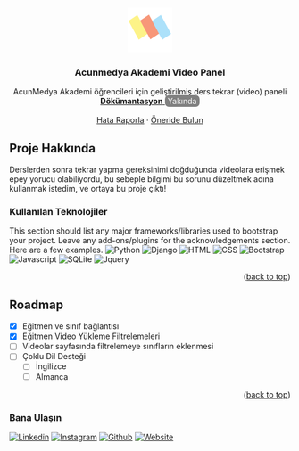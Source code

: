 <a name="readme-top"></a>


<!-- PROJECT LOGO -->
<br />
<div align="center">
  <a href="https://github.com/othneildrew/Best-README-Template">
    <img src="assets/static/base/img/acunmedya_akademi_logo.png" alt="Logo" width="80" height="80">
  </a>

  <h3 align="center">Acunmedya Akademi Video Panel</h3>

 <p align="center">
    AcunMedya Akademi öğrencileri için geliştirilmiş ders tekrar (video) paneli
    <br />
    <a href="#">
        <strong>Dökümantasyon</strong>
    </a>
        <span style="background: gray;color: whitesmoke; padding: 2px 5px; border-radius: 7px">Yakında</span>
    <br />
    <br />
    <a href="#">Hata Raporla</a>
    ·
    <a href="#">Öneride Bulun</a>
  </p>
</div>

<!-- ABOUT THE PROJECT -->
## Proje Hakkında

Derslerden sonra tekrar yapma gereksinimi doğduğunda videolara
erişmek epey yorucu olabiliyordu, bu sebeple bilgimi bu sorunu
düzeltmek adına kullanmak istedim, ve ortaya bu proje çıktı! <br>

### Kullanılan Teknolojiler

This section should list any major frameworks/libraries used to bootstrap your project. Leave any add-ons/plugins for the acknowledgements section. Here are a few examples.
![Python]
![Django] 
![HTML] 
![CSS]
![Bootstrap]
![Javascript]
![SQLite]
![Jquery]

<p align="right">(<a href="#readme-top">back to top</a>)</p>


<!-- ROADMAP -->
## Roadmap

- [x] Eğitmen ve sınıf bağlantısı
- [x] Eğitmen Video Yükleme Filtrelemeleri
- [ ] Videolar sayfasında filtrelemeye sınıfların eklenmesi
- [ ] Çoklu Dil Desteği
    - [ ] İngilizce
    - [ ] Almanca
<p align="right">(<a href="#readme-top">back to top</a>)</p>


### Bana Ulaşın

[![Linkedin][linkedin-shield]][linkedin-url] 
[![Instagram][instagram-shield]][instagram-url]
[![Github][github-shield]][github-url]
[![Website][website-shield]][website-url]







[linkedin-shield]: https://img.shields.io/badge/-LinkedIn-black.svg?style=for-the-badge&logo=linkedin&colorB=555
[linkedin-url]: https://linkedin.com/in/furkannozay
[instagram-shield]: https://img.shields.io/badge/Instagram-E4405F?style=for-the-badge&logo=instagram&logoColor=white
[instagram-url]: https://instagram.com/furkanczay
[github-shield]: https://img.shields.io/badge/GitHub-100000?style=for-the-badge&logo=github&logoColor=white
[github-url]: https://github.com/furkannozay
[website-shield]: https://img.shields.io/badge/website-000000?style=for-the-badge&logo=About.me&logoColor=white
[website-url]: https://furkanozay.net
[Python]: https://img.shields.io/badge/Python-3776AB?style=for-the-badge&logo=python&logoColor=white
[Django]: https://img.shields.io/badge/Django-092E20?style=for-the-badge&logo=django&logoColor=white
[HTML]: https://img.shields.io/badge/HTML5-E34F26?style=for-the-badge&logo=html5&logoColor=white
[CSS]: https://img.shields.io/badge/CSS3-1572B6?style=for-the-badge&logo=css3&logoColor=white
[Javascript]: https://img.shields.io/badge/JavaScript-F7DF1E?style=for-the-badge&logo=javascript&logoColor=black
[Bootstrap]: https://img.shields.io/badge/Bootstrap-563D7C?style=for-the-badge&logo=bootstrap&logoColor=white
[SQLite]: https://img.shields.io/badge/SQLite-07405E?style=for-the-badge&logo=sqlite&logoColor=white
[JQuery]: https://img.shields.io/badge/jQuery-0769AD?style=for-the-badge&logo=jquery&logoColor=white

